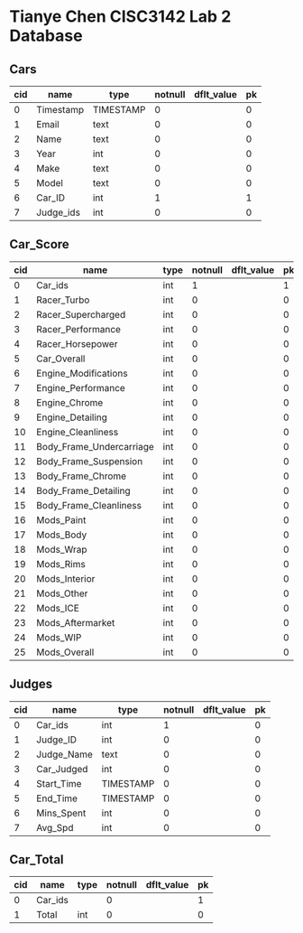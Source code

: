 # Tianye Chen CISC3142 Lab 2 Database
## Cars

|cid |name| type| notnull| dflt_value| pk
|--|--|--|--|--|--|
|0|Timestamp|TIMESTAMP|0||0|
|1|Email|text|0||0|
|2|Name|text|0||0|
|3|Year|int|0||0|
|4|Make|text|0||0|
|5|Model|text|0||0|
|6|Car_ID|int|1||1|
|7|Judge_ids|int|0||0|

## Car_Score

cid|name|type|notnull|dflt_value|pk
|--|--|--|--|--|--|
0|Car_ids|int|1||1
1|Racer_Turbo|int|0||0
2|Racer_Supercharged|int|0||0
3|Racer_Performance|int|0||0
4|Racer_Horsepower|int|0||0
5|Car_Overall|int|0||0
6|Engine_Modifications|int|0||0
7|Engine_Performance|int|0||0
8|Engine_Chrome|int|0||0
9|Engine_Detailing|int|0||0
10|Engine_Cleanliness|int|0||0
11|Body_Frame_Undercarriage|int|0||0
12|Body_Frame_Suspension|int|0||0
13|Body_Frame_Chrome|int|0||0
14|Body_Frame_Detailing|int|0||0
15|Body_Frame_Cleanliness|int|0||0
16|Mods_Paint|int|0||0
17|Mods_Body|int|0||0
18|Mods_Wrap|int|0||0
19|Mods_Rims|int|0||0
20|Mods_Interior|int|0||0
21|Mods_Other|int|0||0
22|Mods_ICE|int|0||0
23|Mods_Aftermarket|int|0||0
24|Mods_WIP|int|0||0
25|Mods_Overall|int|0||0

## Judges

cid|name|type|notnull|dflt_value|pk
|--|--|--|--|--|--|
0|Car_ids|int|1||0
1|Judge_ID|int|0||0
2|Judge_Name|text|0||0
3|Car_Judged|int|0||0
4|Start_Time|TIMESTAMP|0||0
5|End_Time|TIMESTAMP|0||0
6|Mins_Spent|int|0||0
7|Avg_Spd|int|0||0

## Car_Total

cid|name|type|notnull|dflt_value|pk
|--|--|--|--|--|--|
0|Car_ids||0||1
1|Total|int|0||0